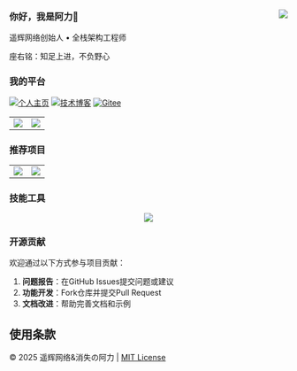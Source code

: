 ### 你好，我是阿力👋<a href="https://github.com/Ktz-ali/"><img align="right" src="https://komarev.com/ghpvc/?username=Ktz-ali&label=Views"></a>

遥辉网络创始人 • 全栈架构工程师

座右铭：知足上进，不负野心   

### 我的平台  
[![个人主页](https://img.shields.io/badge/个人主页-ktzali.cn-blue)](http://www.ktzali.cn)
[![技术博客](https://img.shields.io/badge/技术博客-94ali.top-green)](http://www.94ali.top)
[![Gitee](https://img.shields.io/badge/Gitee-Ktz--ali-red)](https://gitee.com/Ktz-ali)

<table align="center">
    <tr>
        <td align="center">
          <picture>
            <img src="https://github-readme-stats.vercel.app/api?hide_border=true&locale=cn&username=Ktz-ali&show_icons=true&include_all_commits=true">
          </picture>
        </td>
        <td align="center">
          <picture>
            <img src="https://github-readme-stats.vercel.app/api/top-langs/?hide_border=true&locale=cn&username=Ktz-ali&layout=compact&langs_count=12">
          </picture>
        </td>
    </tr>
</table>

### 推荐项目

<table align="center">
    <tr>
        <td align="center">
          <picture>
            <a href="https://github.com/Ktz-ali/AliGit">
                <img src="https://github-readme-stats.vercel.app/api/pin/?hide_border=true&username=Ktz-ali&repo=HdTool&show_owner=true">
            </a>
          </picture>
        </td>
        <td align="center">
          <picture>
            <a href="https://github.com/Ktz-ali/AliSpace">
                <img src="https://github-readme-stats.vercel.app/api/pin/?hide_border=true&username=Ktz-ali&repo=HookGG&show_owner=true">
            </a>
          </picture>
        </td>
    </tr>
</table>

### 技能工具

<p align="center">
    <picture>
        <img src="https://skillicons.dev/icons?i=java,sh,py,php,html,css,javascript,mysql&theme=light" />
    </picture>
</p>

### 开源贡献
欢迎通过以下方式参与项目贡献：
1. **问题报告**：在GitHub Issues提交问题或建议
2. **功能开发**：Fork仓库并提交Pull Request
3. **文档改进**：帮助完善文档和示例

## 使用条款
© 2025 遥辉网络&消失の阿力 | [MIT License](LICENSE)